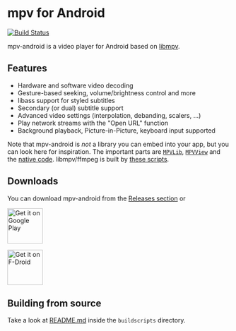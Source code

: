 # mpv for Android

[![Build Status](https://api.travis-ci.com/mpv-android/mpv-android.svg?branch=master)](https://app.travis-ci.com/github/mpv-android/mpv-android)

mpv-android is a video player for Android based on [libmpv](https://github.com/mpv-player/mpv).

## Features

* Hardware and software video decoding
* Gesture-based seeking, volume/brightness control and more
* libass support for styled subtitles
* Secondary (or dual) subtitle support
* Advanced video settings (interpolation, debanding, scalers, ...)
* Play network streams with the "Open URL" function
* Background playback, Picture-in-Picture, keyboard input supported

Note that mpv-android is *not* a library you can embed into your app, but you can look here for inspiration.
The important parts are [`MPVLib`](app/src/main/java/is/xyz/mpv/MPVLib.java), [`MPVView`](app/src/main/java/is/xyz/mpv/MPVView.kt) and the [native code](app/src/main/jni/).
libmpv/ffmpeg is built by [these scripts](buildscripts/).

## Downloads

You can download mpv-android from the [Releases section](https://github.com/mpv-android/mpv-android/releases) or

[<img src="https://play.google.com/intl/en_us/badges/images/generic/en-play-badge.png" alt="Get it on Google Play" height="80">](https://play.google.com/store/apps/details?id=is.xyz.mpv)

[<img src="https://fdroid.gitlab.io/artwork/badge/get-it-on.png" alt="Get it on F-Droid" height="80">](https://f-droid.org/packages/is.xyz.mpv)

## Building from source

Take a look at [README.md](buildscripts/README.md) inside the `buildscripts` directory.
